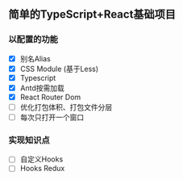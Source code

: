 ## 简单的TypeScript+React基础项目
### 以配置的功能
* [x] 别名Alias
* [x] CSS Module (基于Less)
* [x] Typescript
* [x] Antd按需加载
* [x] React Router Dom
* [ ] 优化打包体积、打包文件分层
* [ ] 每次只打开一个窗口

### 实现知识点
* [ ] 自定义Hooks
* [ ] Hooks Redux
